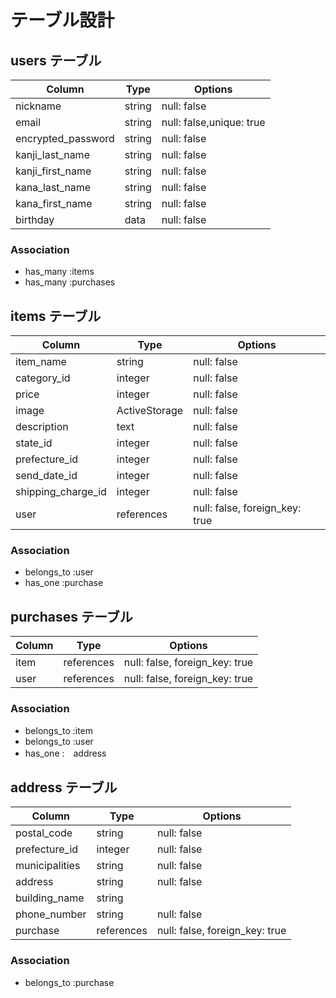 # テーブル設計

## users テーブル

| Column             | Type   | Options                   |
| ------------------ | ------ | ------------------------- |
| nickname           | string | null: false               |
| email              | string | null: false,unique: true  |
| encrypted_password | string | null: false               |
| kanji_last_name    | string | null: false               |
| kanji_first_name   | string | null: false               |
| kana_last_name     | string | null: false               |
| kana_first_name    | string | null: false               |
| birthday           | data   | null: false               |

### Association
- has_many  :items
- has_many  :purchases

## items テーブル

| Column             | Type             | Options                        |
| ------------------ | ---------------- | ------------------------------ |
| item_name          | string           | null: false                    |
| category_id        | integer          | null: false                    |
| price              | integer          | null: false                    |
| image              | ActiveStorage    | null: false                    |
| description        | text             | null: false                    |
| state_id           | integer          | null: false                    |
| prefecture_id      | integer          | null: false                    |
| send_date_id       | integer          | null: false                    |
| shipping_charge_id | integer          | null: false                    |
| user               | references       | null: false, foreign_key: true |

### Association
- belongs_to :user
- has_one :purchase

## purchases テーブル

| Column          | Type             | Options                         |
| --------------- | ---------------- | ------------------------------- |
| item            | references       | null: false, foreign_key: true  |
| user            | references       | null: false, foreign_key: true  |

### Association
- belongs_to  :item
- belongs_to  :user
- has_one :　address

## address テーブル

| Column          | Type             | Options                        |
| --------------- | ---------------- | ------------------------------ |
| postal_code     | string           | null: false                    |
| prefecture_id   | integer          | null: false                    |
| municipalities  | string           | null: false                    |
| address         | string           | null: false                    |
| building_name   | string           |                                |
| phone_number    | string           | null: false                    |
| purchase        | references       | null: false, foreign_key: true |

### Association
- belongs_to  :purchase